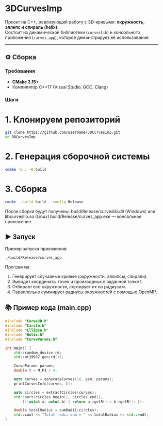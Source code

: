 # 3DCurvesImp

Проект на C++, реализующий работу с 3D-кривыми: **окружность, эллипс и спираль (helix)**.  
Состоит из динамической библиотеки (`curveslib`) и консольного приложения (`curves_app`), которое демонстрирует её использование.

---

## ⚙️ Сборка

### Требования
- **CMake 3.15+**
- Компилятор C++17 (Visual Studio, GCC, Clang)

### Шаги
# 1. Клонируем репозиторий
```bash
git clone https://github.com/username/3DCurvesImp.git
cd 3DCurvesImp
```

# 2. Генерация сборочной системы
```bash
cmake -S . -B build
```

# 3. Сборка
```bash
cmake --build build --config Release
```

После сборки будут получены:
build/Release/curveslib.dll (Windows) или libcurveslib.so (Linux)
build/Release/curves_app.exe — консольное приложение

## ▶️ Запуск
Пример запуска приложения:
```bash
./build/Release/curves_app
```

Программа:
1. Генерирует случайные кривые (окружности, эллипсы, спирали).
2. Выводит координаты точек и производных в заданной точке t.
3. Отбирает все окружности, сортирует их по радиусам.
4. Параллельно суммирует радиусы окружностей с помощью OpenMP.

## 📚 Пример кода (main.cpp)
```cpp
#include "Curve3D.h"
#include "Circle.h"
#include "Ellipse.h"
#include "Helix.h"
#include "CurveParams.h"

int main() {
    std::random_device rd;
    std::mt19937 gen(rd());

    CurveParams params;
    double t = M_PI / 4;

    auto curves = generateCurves(10, gen, params);
    printCurvesInfo(curves, t);

    auto circles = extractCircles(curves);
    std::sort(circles.begin(), circles.end(),
        [](auto& a, auto& b) { return a->getR() < b->getR(); });

    double totalRadius = sumRadii(circles);
    std::cout << "Total radii sum = " << totalRadius << std::endl;
}
```
